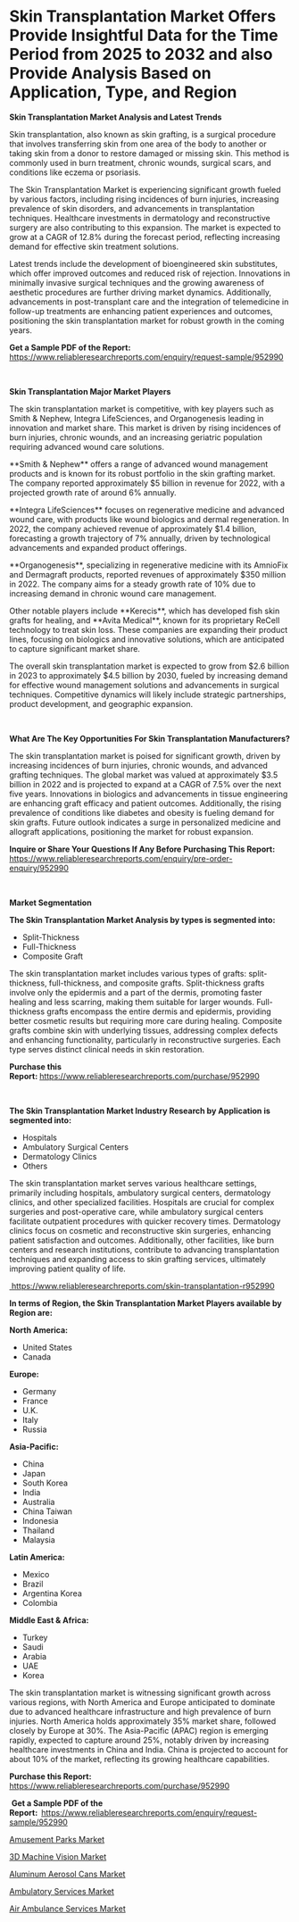 <p><h1>Skin Transplantation Market Offers Provide Insightful Data for the Time Period from 2025 to 2032 and also Provide Analysis Based on Application, Type, and Region</h1></p><p><strong>Skin Transplantation Market Analysis and Latest Trends</strong></p>
<p><p>Skin transplantation, also known as skin grafting, is a surgical procedure that involves transferring skin from one area of the body to another or taking skin from a donor to restore damaged or missing skin. This method is commonly used in burn treatment, chronic wounds, surgical scars, and conditions like eczema or psoriasis. </p><p>The Skin Transplantation Market is experiencing significant growth fueled by various factors, including rising incidences of burn injuries, increasing prevalence of skin disorders, and advancements in transplantation techniques. Healthcare investments in dermatology and reconstructive surgery are also contributing to this expansion. The market is expected to grow at a CAGR of 12.8% during the forecast period, reflecting increasing demand for effective skin treatment solutions.</p><p>Latest trends include the development of bioengineered skin substitutes, which offer improved outcomes and reduced risk of rejection. Innovations in minimally invasive surgical techniques and the growing awareness of aesthetic procedures are further driving market dynamics. Additionally, advancements in post-transplant care and the integration of telemedicine in follow-up treatments are enhancing patient experiences and outcomes, positioning the skin transplantation market for robust growth in the coming years.</p></p>
<p><strong>Get a Sample PDF of the Report:&nbsp;</strong> <a href="https://www.reliableresearchreports.com/enquiry/request-sample/952990?utm_campaign=34&utm_medium=2&utm_source=Github&utm_content=ia&utm_term=06032025&utm_id=skin-transplantation">https://www.reliableresearchreports.com/enquiry/request-sample/952990</a></p>
<p>&nbsp;</p>
<p><strong>Skin Transplantation Major Market Players</strong></p>
<p><p>The skin transplantation market is competitive, with key players such as Smith & Nephew, Integra LifeSciences, and Organogenesis leading in innovation and market share. This market is driven by rising incidences of burn injuries, chronic wounds, and an increasing geriatric population requiring advanced wound care solutions.</p><p>**Smith & Nephew** offers a range of advanced wound management products and is known for its robust portfolio in the skin grafting market. The company reported approximately $5 billion in revenue for 2022, with a projected growth rate of around 6% annually.</p><p>**Integra LifeSciences** focuses on regenerative medicine and advanced wound care, with products like wound biologics and dermal regeneration. In 2022, the company achieved revenue of approximately $1.4 billion, forecasting a growth trajectory of 7% annually, driven by technological advancements and expanded product offerings.</p><p>**Organogenesis**, specializing in regenerative medicine with its AmnioFix and Dermagraft products, reported revenues of approximately $350 million in 2022. The company aims for a steady growth rate of 10% due to increasing demand in chronic wound care management.</p><p>Other notable players include **Kerecis**, which has developed fish skin grafts for healing, and **Avita Medical**, known for its proprietary ReCell technology to treat skin loss. These companies are expanding their product lines, focusing on biologics and innovative solutions, which are anticipated to capture significant market share.</p><p>The overall skin transplantation market is expected to grow from $2.6 billion in 2023 to approximately $4.5 billion by 2030, fueled by increasing demand for effective wound management solutions and advancements in surgical techniques. Competitive dynamics will likely include strategic partnerships, product development, and geographic expansion.</p></p>
<p>&nbsp;</p>
<p><strong>What Are The Key Opportunities For Skin Transplantation Manufacturers?</strong></p>
<p><p>The skin transplantation market is poised for significant growth, driven by increasing incidences of burn injuries, chronic wounds, and advanced grafting techniques. The global market was valued at approximately $3.5 billion in 2022 and is projected to expand at a CAGR of 7.5% over the next five years. Innovations in biologics and advancements in tissue engineering are enhancing graft efficacy and patient outcomes. Additionally, the rising prevalence of conditions like diabetes and obesity is fueling demand for skin grafts. Future outlook indicates a surge in personalized medicine and allograft applications, positioning the market for robust expansion.</p></p>
<p><strong>Inquire or Share Your Questions If Any Before Purchasing This Report:</strong> <a href="https://www.reliableresearchreports.com/enquiry/pre-order-enquiry/952990?utm_campaign=34&utm_medium=2&utm_source=Github&utm_content=ia&utm_term=06032025&utm_id=skin-transplantation">https://www.reliableresearchreports.com/enquiry/pre-order-enquiry/952990</a></p>
<p>&nbsp;</p>
<p><strong>Market Segmentation</strong></p>
<p><strong>The Skin Transplantation Market Analysis by types is segmented into:</strong></p>
<p><ul><li>Split-Thickness</li><li>Full-Thickness</li><li>Composite Graft</li></ul></p>
<p><p>The skin transplantation market includes various types of grafts: split-thickness, full-thickness, and composite grafts. Split-thickness grafts involve only the epidermis and a part of the dermis, promoting faster healing and less scarring, making them suitable for larger wounds. Full-thickness grafts encompass the entire dermis and epidermis, providing better cosmetic results but requiring more care during healing. Composite grafts combine skin with underlying tissues, addressing complex defects and enhancing functionality, particularly in reconstructive surgeries. Each type serves distinct clinical needs in skin restoration.</p></p>
<p><strong>Purchase this Report:&nbsp;</strong><a href="https://www.reliableresearchreports.com/purchase/952990?utm_campaign=34&utm_medium=2&utm_source=Github&utm_content=ia&utm_term=06032025&utm_id=skin-transplantation">https://www.reliableresearchreports.com/purchase/952990</a></p>
<p>&nbsp;</p>
<p><strong>The Skin Transplantation Market Industry Research by Application is segmented into:</strong></p>
<p><ul><li>Hospitals</li><li>Ambulatory Surgical Centers</li><li>Dermatology Clinics</li><li>Others</li></ul></p>
<p><p>The skin transplantation market serves various healthcare settings, primarily including hospitals, ambulatory surgical centers, dermatology clinics, and other specialized facilities. Hospitals are crucial for complex surgeries and post-operative care, while ambulatory surgical centers facilitate outpatient procedures with quicker recovery times. Dermatology clinics focus on cosmetic and reconstructive skin surgeries, enhancing patient satisfaction and outcomes. Additionally, other facilities, like burn centers and research institutions, contribute to advancing transplantation techniques and expanding access to skin grafting services, ultimately improving patient quality of life.</p></p>
<p><a href="https://www.reliableresearchreports.com/skin-transplantation-r952990?utm_campaign=34&utm_medium=2&utm_source=Github&utm_content=ia&utm_term=06032025&utm_id=skin-transplantation">&nbsp;https://www.reliableresearchreports.com/skin-transplantation-r952990</a></p>
<p><strong>In terms of Region, the Skin Transplantation Market Players available by Region are:</strong></p>
<p>
    <p> <strong> North America: </strong>
        <ul>
            <li>United States</li>
            <li>Canada</li>
        </ul>
        </p> 
    <p> <strong> Europe: </strong>
        <ul>
            <li>Germany</li>
            <li>France</li>
            <li>U.K.</li>
            <li>Italy</li>
            <li>Russia</li>
        </ul>
        </p> 
    <p> <strong> Asia-Pacific: </strong>
        <ul>
            <li>China</li>
            <li>Japan</li>
            <li>South Korea</li>
            <li>India</li>
            <li>Australia</li>
            <li>China Taiwan</li>
            <li>Indonesia</li>
            <li>Thailand</li>
            <li>Malaysia</li>
        </ul>
        </p> 
    <p> <strong> Latin America: </strong>
        <ul>
            <li>Mexico</li>
            <li>Brazil</li>
            <li>Argentina Korea</li>
            <li>Colombia</li>
        </ul>
        </p> 
    <p> <strong> Middle East & Africa: </strong>
        <ul>
            <li>Turkey</li>
            <li>Saudi</li>
            <li>Arabia</li>
            <li>UAE</li>
            <li>Korea</li>
        </ul>
    </p>
    </p>
<p><p>The skin transplantation market is witnessing significant growth across various regions, with North America and Europe anticipated to dominate due to advanced healthcare infrastructure and high prevalence of burn injuries. North America holds approximately 35% market share, followed closely by Europe at 30%. The Asia-Pacific (APAC) region is emerging rapidly, expected to capture around 25%, notably driven by increasing healthcare investments in China and India. China is projected to account for about 10% of the market, reflecting its growing healthcare capabilities.</p></p>
<p><strong>Purchase this Report: </strong><a href="https://www.reliableresearchreports.com/purchase/952990?utm_campaign=34&utm_medium=2&utm_source=Github&utm_content=ia&utm_term=06032025&utm_id=skin-transplantation">https://www.reliableresearchreports.com/purchase/952990</a></p>
<p>&nbsp;<strong>Get a Sample PDF of the Report:&nbsp;&nbsp;</strong><a href="https://www.reliableresearchreports.com/enquiry/request-sample/952990?utm_campaign=34&utm_medium=2&utm_source=Github&utm_content=ia&utm_term=06032025&utm_id=skin-transplantation">https://www.reliableresearchreports.com/enquiry/request-sample/952990</a></p>
<p><strong></strong></p>
<p><p><a href="https://github.com/nontoengolo/Market-Research-Report-List-1/blob/main/amusement-parks-market.md?utm_campaign=34&utm_medium=2&utm_source=Github&utm_content=ia&utm_term=06032025&utm_id=skin-transplantation">Amusement Parks Market</a></p><p><a href="https://github.com/avikalitesjj/Market-Research-Report-List-1/blob/main/3d-machine-vision-market.md?utm_campaign=34&utm_medium=2&utm_source=Github&utm_content=ia&utm_term=06032025&utm_id=skin-transplantation">3D Machine Vision Market</a></p><p><a href="https://github.com/pomasifilo/Market-Research-Report-List-1/blob/main/aluminum-aerosol-cans-market.md?utm_campaign=34&utm_medium=2&utm_source=Github&utm_content=ia&utm_term=06032025&utm_id=skin-transplantation">Aluminum Aerosol Cans Market</a></p><p><a href="https://github.com/shefikagbons/Market-Research-Report-List-1/blob/main/ambulatory-services-market.md?utm_campaign=34&utm_medium=2&utm_source=Github&utm_content=ia&utm_term=06032025&utm_id=skin-transplantation">Ambulatory Services Market</a></p><p><a href="https://github.com/melkebps5/Market-Research-Report-List-1/blob/main/air-ambulance-services-market.md?utm_campaign=34&utm_medium=2&utm_source=Github&utm_content=ia&utm_term=06032025&utm_id=skin-transplantation">Air Ambulance Services Market</a></p></p>